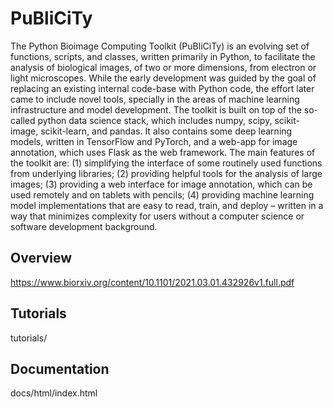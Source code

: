 # PuBliCiTy

The Python Bioimage Computing Toolkit (PuBliCiTy) is an evolving set of functions,
scripts, and classes, written primarily in Python, to facilitate the analysis of biological images,
of two or more dimensions, from electron or light microscopes. While the early development was
guided by the goal of replacing an existing internal code-base with Python code, the
effort later came to include novel tools, specially in the areas of machine learning infrastructure
and model development. The toolkit is built on top of the so-called python data science stack,
which includes numpy, scipy, scikit-image, scikit-learn, and pandas. It also contains some deep
learning models, written in TensorFlow and PyTorch, and a web-app for image annotation,
which uses Flask as the web framework. The main features of the toolkit are: (1) simplifying
the interface of some routinely used functions from underlying libraries; (2) providing helpful
tools for the analysis of large images; (3) providing a web interface for image annotation,
which can be used remotely and on tablets with pencils; (4) providing machine learning model
implementations that are easy to read, train, and deploy – written in a way that minimizes
complexity for users without a computer science or software development background.

## Overview

https://www.biorxiv.org/content/10.1101/2021.03.01.432926v1.full.pdf


## Tutorials

tutorials/


## Documentation

docs/html/index.html